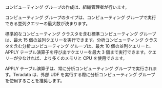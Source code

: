 コンピューティング グループの作成は、組織管理者が行います。

コンピューティング グループのタイプは、コンピューティング グループで実行できる並列クエリーの最大数が決まります。

標準的なコンピューティング クラスタを含む標準コンピューティング グループは、最大 15 個の並列クエリーを実行できます。分析コンピューティング クラスタを含む分析コンピューティング グループは、最大 10 個の並列クエリーと、APPLY テーブル演算子を呼び出すクエリーを最大 3 個まで実行できます。クエリーが少なければ、より多くのメモリと CPU を使用できます。

APPLY テーブル演算子は、常に分析コンピューティング グループで実行されます。Teradata は、外部 UDF を実行する際に分析コンピューティング グループを使用することを推奨します。
